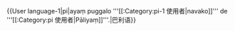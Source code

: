 {{User language-1|pi|ayaṃ puggalo '''[[:Category:pi-1 使用者|navako]]''' de '''[[:Category:pi 使用者|Pāliyaṃ]]'''.|巴利语}}<noinclude>
</noinclude>